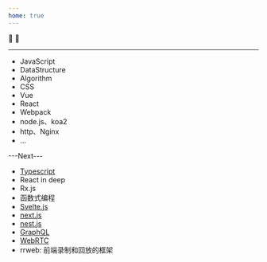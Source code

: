 ```yaml
---
home: true
---
```

:tada: :100:


-----------

- JavaScript
- DataStructure
- Algorithm
- CSS
- Vue
- React
- Webpack
- node.js、koa2
- http、Nginx
- ...

---Next---
- [Typescript](https://ts.xcatliu.com/)
- React in deep
- Rx.js
- 函数式编程
- [Svelte.js](https://www.sveltejs.cn/)
- [next.js](https://www.nextjs.cn/)
- [nest.js](https://docs.nestjs.cn/7/introduction)
- [GraphQL](https://graphql.cn/)
- [WebRTC](https://webrtc.org.cn/)
- rrweb: 前端录制和回放的框架
